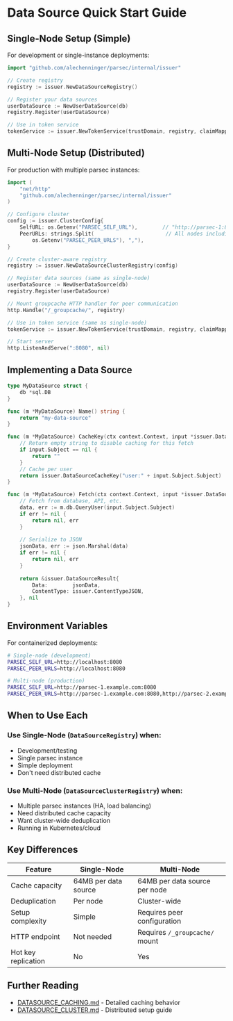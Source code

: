 # Data Source Quick Start Guide

## Single-Node Setup (Simple)

For development or single-instance deployments:

```go
import "github.com/alechenninger/parsec/internal/issuer"

// Create registry
registry := issuer.NewDataSourceRegistry()

// Register your data sources
userDataSource := NewUserDataSource(db)
registry.Register(userDataSource)

// Use in token service
tokenService := issuer.NewTokenService(trustDomain, registry, claimMappers, issuerRegistry)
```

## Multi-Node Setup (Distributed)

For production with multiple parsec instances:

```go
import (
    "net/http"
    "github.com/alechenninger/parsec/internal/issuer"
)

// Configure cluster
config := issuer.ClusterConfig{
    SelfURL: os.Getenv("PARSEC_SELF_URL"),        // "http://parsec-1:8080"
    PeerURLs: strings.Split(                       // All nodes including self
        os.Getenv("PARSEC_PEER_URLS"), ","),
}

// Create cluster-aware registry
registry := issuer.NewDataSourceClusterRegistry(config)

// Register data sources (same as single-node)
userDataSource := NewUserDataSource(db)
registry.Register(userDataSource)

// Mount groupcache HTTP handler for peer communication
http.Handle("/_groupcache/", registry)

// Use in token service (same as single-node)
tokenService := issuer.NewTokenService(trustDomain, registry, claimMappers, issuerRegistry)

// Start server
http.ListenAndServe(":8080", nil)
```

## Implementing a Data Source

```go
type MyDataSource struct {
    db *sql.DB
}

func (m *MyDataSource) Name() string {
    return "my-data-source"
}

func (m *MyDataSource) CacheKey(ctx context.Context, input *issuer.DataSourceInput) issuer.DataSourceCacheKey {
    // Return empty string to disable caching for this fetch
    if input.Subject == nil {
        return ""
    }
    // Cache per user
    return issuer.DataSourceCacheKey("user:" + input.Subject.Subject)
}

func (m *MyDataSource) Fetch(ctx context.Context, input *issuer.DataSourceInput) (*issuer.DataSourceResult, error) {
    // Fetch from database, API, etc.
    data, err := m.db.QueryUser(input.Subject.Subject)
    if err != nil {
        return nil, err
    }
    
    // Serialize to JSON
    jsonData, err := json.Marshal(data)
    if err != nil {
        return nil, err
    }
    
    return &issuer.DataSourceResult{
        Data:        jsonData,
        ContentType: issuer.ContentTypeJSON,
    }, nil
}
```

## Environment Variables

For containerized deployments:

```bash
# Single-node (development)
PARSEC_SELF_URL=http://localhost:8080
PARSEC_PEER_URLS=http://localhost:8080

# Multi-node (production)
PARSEC_SELF_URL=http://parsec-1.example.com:8080
PARSEC_PEER_URLS=http://parsec-1.example.com:8080,http://parsec-2.example.com:8080,http://parsec-3.example.com:8080
```

## When to Use Each

### Use Single-Node (`DataSourceRegistry`) when:
- Development/testing
- Single parsec instance
- Simple deployment
- Don't need distributed cache

### Use Multi-Node (`DataSourceClusterRegistry`) when:
- Multiple parsec instances (HA, load balancing)
- Need distributed cache capacity
- Want cluster-wide deduplication
- Running in Kubernetes/cloud

## Key Differences

| Feature | Single-Node | Multi-Node |
|---------|------------|------------|
| Cache capacity | 64MB per data source | 64MB per data source per node |
| Deduplication | Per node | Cluster-wide |
| Setup complexity | Simple | Requires peer configuration |
| HTTP endpoint | Not needed | Requires `/_groupcache/` mount |
| Hot key replication | No | Yes |

## Further Reading

- [DATASOURCE_CACHING.md](DATASOURCE_CACHING.md) - Detailed caching behavior
- [DATASOURCE_CLUSTER.md](DATASOURCE_CLUSTER.md) - Distributed setup guide

